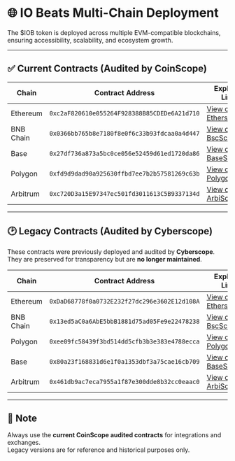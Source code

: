 # 🌐 IO Beats Multi-Chain Deployment  

The $IOB token is deployed across multiple EVM-compatible blockchains, ensuring accessibility, scalability, and ecosystem growth.  

---

## ✅ Current Contracts (Audited by CoinScope)  

| Chain     | Contract Address                                                                 | Explorer Link                                                                 |
|-----------|----------------------------------------------------------------------------------|-------------------------------------------------------------------------------|
| Ethereum  | `0xc2aF820610e055264F928388B85CDEDe6A21d710`                                     | [View on Etherscan](https://etherscan.io/token/0xc2aF820610e055264F928388B85CDEDe6A21d710) |
| BNB Chain | `0x0366bb765b8e7180f8e0f6c33b93fdcaa0a4d447`                                     | [View on BscScan](https://bscscan.com/token/0x0366bb765b8e7180f8e0f6c33b93fdcaa0a4d447) |
| Base      | `0x27df736a873a5bc0ce056e52459d61ed1720da86`                                     | [View on BaseScan](https://basescan.org/token/0x27df736a873a5bc0ce056e52459d61ed1720da86) |
| Polygon   | `0xfd9d9dad90a925630ffbd7ee7b2b57581269c63b`                                     | [View on PolygonScan](https://polygonscan.com/token/0xfd9d9dad90a925630ffbd7ee7b2b57581269c63b) |
| Arbitrum  | `0xc720D3a15E97347ec501fd3011613C5B9337134d`                                     | [View on ArbiScan](https://arbiscan.io/token/0xc720D3a15E97347ec501fd3011613C5B9337134d) |

---

## 🕑 Legacy Contracts (Audited by Cyberscope)  

These contracts were previously deployed and audited by **Cyberscope**.  
They are preserved for transparency but are **no longer maintained**.  

| Chain     | Contract Address                                                                 | Explorer Link                                                                 |
|-----------|----------------------------------------------------------------------------------|-------------------------------------------------------------------------------|
| Ethereum  | `0xDaD68778f0a0732E232f27dc296e3602E12d108A`                                     | [View on Etherscan](https://etherscan.io/token/0xDaD68778f0a0732E232f27dc296e3602E12d108A) |
| BNB Chain | `0x13ed5aC0a6AbE5bbB1881d75ad05Fe9e22478238`                                     | [View on BscScan](https://bscscan.com/token/0x13ed5aC0a6AbE5bbB1881d75ad05Fe9e22478238) |
| Polygon   | `0xee09fc58439f3bd514dd5cfb3b3e383e4788ecca`                                     | [View on PolygonScan](https://polygonscan.com/token/0xee09fc58439f3bd514dd5cfb3b3e383e4788ecca) |
| Base      | `0x80a23f168831d6e1f0a1353dbf3a75cae16cb709`                                     | [View on BaseScan](https://basescan.org/token/0x80a23f168831d6e1f0a1353dbf3a75cae16cb709) |
| Arbitrum  | `0x461db9ac7eca7955a1f87e300dde8b32cc0eaac0`                                     | [View on ArbiScan](https://arbiscan.io/token/0x461db9ac7eca7955a1f87e300dde8b32cc0eaac0) |

---

## 📌 Note  

Always use the **current CoinScope audited contracts** for integrations and exchanges.  
Legacy versions are for reference and historical purposes only.  
